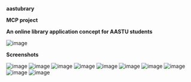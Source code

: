 **aastubrary**

**MCP project**

**An online library application concept for AASTU students**

![image](https://github.com/user-attachments/assets/3fdf3ce3-54bf-4ddd-9b86-dc0a3c459eba)

**Screenshots**

![image](https://github.com/user-attachments/assets/f1df495d-2fd8-4ae1-a6f3-acd4f5f3080e)
![image](https://github.com/user-attachments/assets/6b050f8b-8707-4795-9452-1c6550d08411)
![image](https://github.com/user-attachments/assets/b3fd3b1a-b02f-4904-8516-272819f1259d)
![image](https://github.com/user-attachments/assets/120a3dfb-6b81-40cb-b2e0-8aa49c0f983f)
![image](https://github.com/user-attachments/assets/ecb446c5-da56-417a-aa89-b1869aaf1693)
![image](https://github.com/user-attachments/assets/8592e17b-6b7b-4999-9173-425b2b1dd165)
![image](https://github.com/user-attachments/assets/43422638-d5bf-44b4-9d91-9e4734f0aa34)
![image](https://github.com/user-attachments/assets/1dbe595c-334c-4f87-9b96-ead434581eb4)
![image](https://github.com/user-attachments/assets/c4fdca53-b38a-489a-b670-3fb764101dfe)
![image](https://github.com/user-attachments/assets/9f081ed3-6632-4684-8c86-65996994360b)















